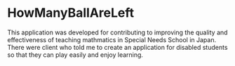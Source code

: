 # HowManyBallAreLeft
This application was developed for contributing to improving the quality and effectiveness of teaching mathmatics in Special Needs School in Japan. There were client who told me to create an application for disabled students so that they can play easily and enjoy learning. 
